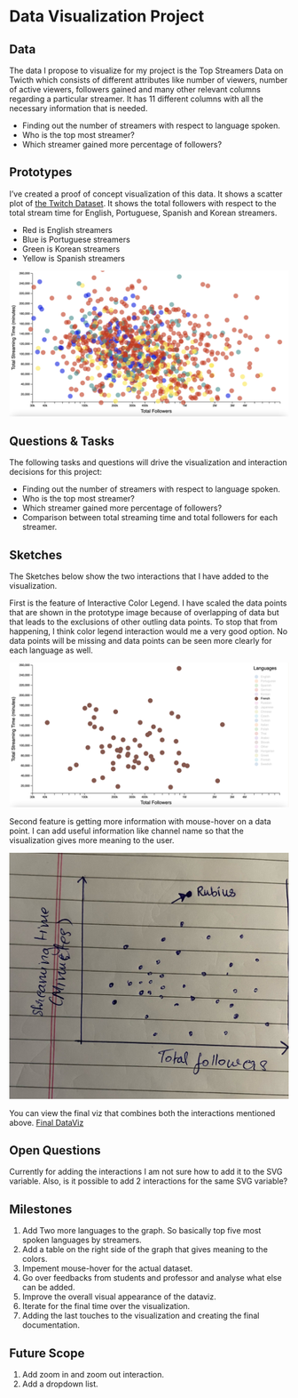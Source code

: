 # Data Visualization Project

## Data

The data I propose to visualize for my project is the Top Streamers Data on Twicth which consists of different attributes like number of viewers, number of active viewers, followers gained and many other relevant columns regarding a particular streamer. It has 11 different columns with all the necessary information that is needed.

- Finding out the number of streamers with respect to language spoken.
- Who is the top most streamer?
- Which streamer gained more percentage of followers?

## Prototypes

I’ve created a proof of concept visualization of this data. It shows a scatter plot of [the Twitch Dataset](https://gist.github.com/IshaChid76/8e2a2a29d869d47ddf17b6dd10acac3c). It shows the total followers with respect to the total stream time for English, Portuguese, Spanish and Korean streamers. 
- Red is English streamers
- Blue is Portuguese streamers
- Green is Korean streamers
- Yellow is Spanish streamers

[![image](https://github.com/IshaChid76/Dataviz-project-proposal/blob/main/Screen%20Shot%202023-02-19%20at%205.44.44%20PM.png)](https://vizhub.com/IshaChid76/f7fe51e418a0492bbf4d4390540b4c47)

## Questions & Tasks

The following tasks and questions will drive the visualization and interaction decisions for this project:

 * Finding out the number of streamers with respect to language spoken.
 * Who is the top most streamer?
 * Which streamer gained more percentage of followers?
 * Comparison between total streaming time and total followers for each streamer.

## Sketches

The Sketches below show the two interactions that I have added to the visualization.

First is the feature of Interactive Color Legend. I have scaled the data points that are shown in the prototype image because of overlapping of data but that leads to the exclusions of other outling data points. To stop that from happening, I think color legend interaction would me a very good option. No data points will be missing and data points can be seen more clearly for each language as well.

[![image](https://github.com/IshaChid76/Dataviz-project-proposal/blob/main/Screen%20Shot%202023-04-06%20at%207.33.29%20PM.png)](https://vizhub.com/IshaChid76/35ec48f8de934797b213739fad8e3d52?edit=files)

Second feature is getting more information with mouse-hover on a data point. I can add useful information like channel name so that the visualization gives more meaning to the user.

![image](https://github.com/IshaChid76/Dataviz-project-proposal/blob/main/WhatsApp%20Image%202023-02-19%20at%206.20.40%20PM.jpeg)

You can view the final viz that combines both the interactions mentioned above. [Final DataViz](https://vizhub.com/IshaChid76/08125ce095754b51a32de17c0be0c97a)

## Open Questions

Currently for adding the interactions I am not sure how to add it to the SVG variable. Also, is it possible to add 2 interactions for the same SVG variable?

## Milestones

1. Add Two more languages to the graph. So basically top five most spoken languages by streamers.
2. Add a table on the right side of the graph that gives meaning to the colors.
3. Impement mouse-hover for the actual dataset.
4. Go over feedbacks from students and professor and analyse what else can be added.
5. Improve the overall visual appearance of the dataviz.
6. Iterate for the final time over the visualization.
7. Adding the last touches to the visualization and creating the final documentation.

## Future Scope

1. Add zoom in and zoom out interaction.
2. Add a dropdown list.
